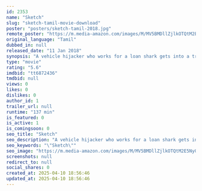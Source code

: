 ```yaml
---
id: 2353
name: "Sketch"
slug: "sketch-tamil-movie-download"
poster: "posters/sketch-tamil-2018.jpg"
remote_poster: "https://m.media-amazon.com/images/M/MV5BMDllZjlkOTQtM2E5Ny00NTI3LTlmYzktMzE4ZjljNGM3MmYxXkEyXkFqcGc@._V1_SX300.jpg"
original_language: "Tamil"
dubbed_in: null
released_date: "11 Jan 2018"
synopsis: "A vehicle hijacker who works for a loan shark gets into a trouble after stealing a car belonging to a dreaded gangster."
type: "movie"
rating: "5.6"
imdbid: "tt6872436"
tmdbid: null
views: 0
likes: 0
dislikes: 0
author_id: 1
trailer_url: null
runtime: "137 min"
is_featured: 0
is_active: 1
is_comingsoon: 0
seo_title: "Sketch"
seo_description: "A vehicle hijacker who works for a loan shark gets into a trouble after stealing a car belonging to a dreaded gangster."
seo_keywords: "\"Sketch\""
seo_image: "https://m.media-amazon.com/images/M/MV5BMDllZjlkOTQtM2E5Ny00NTI3LTlmYzktMzE4ZjljNGM3MmYxXkEyXkFqcGc@._V1_SX300.jpg"
screenshots: null
redirect_to: null
social_shares: 0
created_at: 2025-04-10 18:56:46
updated_at: 2025-04-10 18:56:46
---
```


